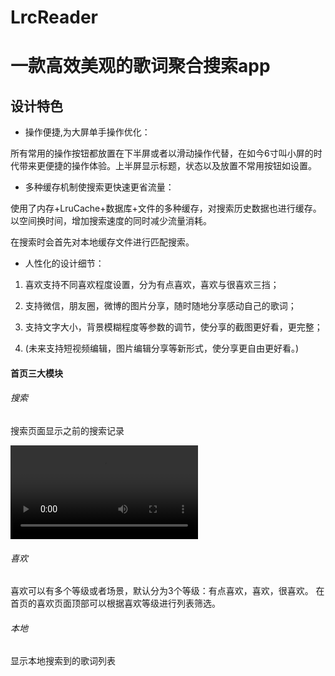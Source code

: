 # LrcReader
# 一款高效美观的歌词聚合搜索app

## 设计特色
- 操作便捷,为大屏单手操作优化：

所有常用的操作按钮都放置在下半屏或者以滑动操作代替，在如今6寸叫小屏的时代带来更便捷的操作体验。上半屏显示标题，状态以及放置不常用按钮如设置。

- 多种缓存机制使搜索更快速更省流量：

使用了内存+LruCache+数据库+文件的多种缓存，对搜索历史数据也进行缓存。以空间换时间，增加搜索速度的同时减少流量消耗。

在搜索时会首先对本地缓存文件进行匹配搜索。

- 人性化的设计细节：

 1. 喜欢支持不同喜欢程度设置，分为有点喜欢，喜欢与很喜欢三挡；

 2. 支持微信，朋友圈，微博的图片分享，随时随地分享感动自己的歌词；

 3. 支持文字大小，背景模糊程度等参数的调节，使分享的截图更好看，更完整；

 4. (未来支持短视频编辑，图片编辑分享等新形式，使分享更自由更好看。)


#### 首页三大模块

###### 搜索
搜索页面显示之前的搜索记录

![search](https://github.com/wuyuanqing527/LrcReader/blob/master/screenCapture/search.mp4)

###### 喜欢

喜欢可以有多个等级或者场景，默认分为3个等级：有点喜欢，喜欢，很喜欢。
在首页的喜欢页面顶部可以根据喜欢等级进行列表筛选。
###### 本地

显示本地搜索到的歌词列表

